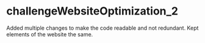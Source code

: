 # challengeWebsiteOptimization_2

Added multiple changes to make the code readable and not redundant.
Kept elements of the website the same.
